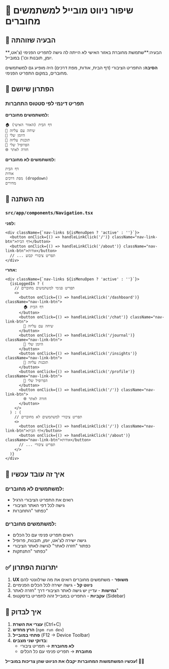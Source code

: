 # 🎯 שיפור ניווט מובייל למשתמשים מחוברים

## 🎯 הבעיה שזוהתה

**הבעיה:**שתמשת מחוברת באזור האישי לא הייתה לה גישה לתפריט הפנימי (צ'אט, יומן, תובנות וכו') במובייל.

**הסיבה:** התפריט הציבורי (דף הבית, אודות, מפת דרכים) היה מופיע גם למשתמשים מחוברים, במקום התפריט הפנימי.

## 🔧 הפתרון שיושם

### **תפריט דינמי לפי סטטוס התחברות**

**למשתמשים מחוברים:**
```
🏠 דף הבית (האזור האישי)
💬 שיחה עם עליזה  
📔 היומן שלי
🔮 תובנות עליזה
👤 הפרופיל שלי
🌐 חזרה לאתר
```

**למשתמשים לא מחוברים:**
```
דף הבית
אודות
מפת דרכים (dropdown)
מחירים
```

## 🎯 מה השתנה

### `src/app/components/Navigation.tsx`

**לפני:**
```tsx
<div className={`nav-links ${isMenuOpen ? 'active' : ''}`}>
  <button onClick={() => handleLinkClick('/')} className="nav-link-btn">דף הבית</button>
  <button onClick={() => handleLinkClick('/about')} className="nav-link-btn">אודות</button>
  // ... תפריט ציבורי קבוע
</div>
```

**אחרי:**
```tsx
<div className={`nav-links ${isMenuOpen ? 'active' : ''}`}>
  {isLoggedIn ? (
    // תפריט פנימי למשתמשים מחוברים
    <>
      <button onClick={() => handleLinkClick('/dashboard')} className="nav-link-btn">
        🏠 דף הבית
      </button>
      <button onClick={() => handleLinkClick('/chat')} className="nav-link-btn">
        💬 שיחה עם עליזה
      </button>
      <button onClick={() => handleLinkClick('/journal')} className="nav-link-btn">
        📔 היומן שלי
      </button>
      <button onClick={() => handleLinkClick('/insights')} className="nav-link-btn">
        🔮 תובנות עליזה
      </button>
      <button onClick={() => handleLinkClick('/profile')} className="nav-link-btn">
        👤 הפרופיל שלי
      </button>
      <button onClick={() => handleLinkClick('/')} className="nav-link-btn">
        🌐 חזרה לאתר
      </button>
    </>
  ) : (
    // תפריט ציבורי למשתמשים לא מחוברים
    <>
      <button onClick={() => handleLinkClick('/')} className="nav-link-btn">דף הבית</button>
      <button onClick={() => handleLinkClick('/about')} className="nav-link-btn">אודות</button>
      // ... תפריט ציבורי
    </>
  )}
</div>
```

## 🚀 איך זה עובד עכשיו

### **למשתמשים לא מחוברים:**
- רואים את התפריט הציבורי הרגיל
- גישה לכל דפי האתר הציבורי
- כפתור "התחברות"

### **למשתמשים מחוברים:**
- רואים תפריט פנימי עם כל הכלים
- גישה ישירה לצ'אט, יומן, תובנות, פרופיל
- כפתור "חזרה לאתר" לגישה לאתר הציבורי
- כפתור "התנתקות"

## ✅ יתרונות הפתרון

1. **UX משופר** - משתמשים מחוברים רואים את מה שרלוונטי להם
2. **ניווט קל** - גישה ישירה לכל הכלים הפנימיים
3. **גמישות** - עדיין יש גישה לאתר הציבורי דרך "חזרה לאתר"
4. **עקביות** - התפריט במובייל זהה לתפריט בדסקטופ (Sidebar)

## 🎯 איך לבדוק

1. **עצרי את השרת** (Ctrl+C)
2. **הרץ מחדש** (`npm run dev`)
3. **פתחי במובייל** (F12 → Device Toolbar)
4. **בדוקי שני מצבים:**
   - **לא מחוברת** → תפריט ציבורי
   - **מחוברת** → תפריט פנימי עם כל הכלים

**עכשיו המשתמשות המחוברות יקבלו את הניווט שהן צריכות במובייל! 📱✨**


